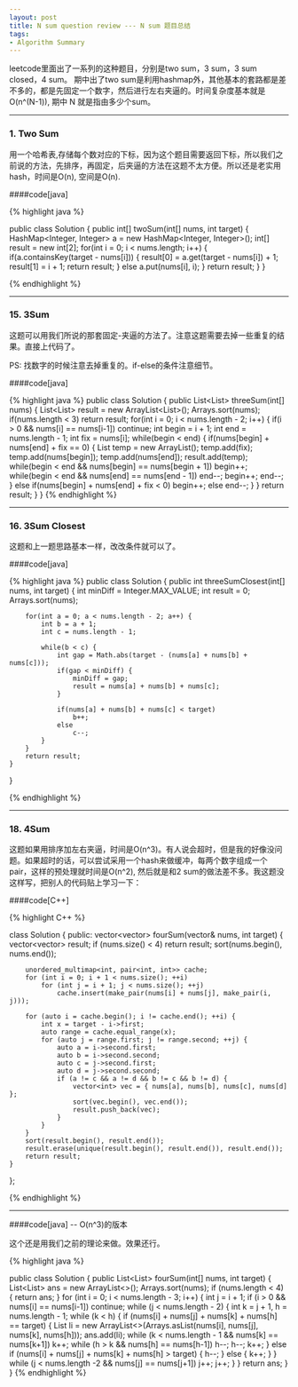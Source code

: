 ```yaml
---
layout: post
title: N sum question review --- N sum 题目总结
tags:
- Algorithm Summary
---
```


leetcode里面出了一系列的这种题目，分别是two sum，3 sum，3 sum closed，4 sum。 期中出了two sum是利用hashmap外，其他基本的套路都是差不多的，都是先固定一个数字，然后进行左右夹逼的。时间复杂度基本就是O(n^(N-1)), 期中 N 就是指由多少个sum。

***
### 1. Two Sum

用一个哈希表,存储每个数对应的下标，因为这个题目需要返回下标，所以我们之前说的方法，先排序，再固定，后夹逼的方法在这题不太方便。所以还是老实用hash，时间是O(n), 空间是O(n).

####code[java]

{% highlight java %}

public class Solution {
    public int[] twoSum(int[] nums, int target) {
        HashMap<Integer, Integer> a = new HashMap<Integer, Integer>();
        int[] result = new int[2];
        for(int i = 0; i < nums.length; i++) {
            if(a.containsKey(target - nums[i])) {
                result[0] = a.get(target - nums[i]) + 1;
                result[1] = i + 1;
                return result;
            }
            else
                a.put(nums[i], i);
        }
        return result;
    }
}
              
{% endhighlight %}

***
### 15. 3Sum

这题可以用我们所说的那套固定-夹逼的方法了。注意这题需要去掉一些重复的结果。直接上代码了。

PS: 找数字的时候注意去掉重复的。if-else的条件注意细节。

####code[java]

{% highlight java %}
public class Solution {
    public List<List<Integer>> threeSum(int[] nums) {
        List<List<Integer>> result = new ArrayList<List<Integer>>();
        Arrays.sort(nums);
        if(nums.length < 3)
            return result;
        for(int i = 0; i < nums.length - 2; i++) {
            if(i > 0 && nums[i] == nums[i-1])
                continue;
            int begin = i + 1;
            int end = nums.length - 1;
            int fix = nums[i];
            while(begin < end) {
                if(nums[begin] + nums[end] + fix == 0) {
                    List<Integer> temp = new ArrayList<Integer>();
                    temp.add(fix);
                    temp.add(nums[begin]);
                    temp.add(nums[end]);
                    result.add(temp);
                    while(begin < end && nums[begin] == nums[begin + 1])
                        begin++;
                    while(begin < end && nums[end] == nums[end - 1])
                        end--;
                    begin++;
                    end--;
                }
                else if(nums[begin] + nums[end] + fix < 0)
                    begin++;
                else
                    end--;
            }
        }
        return result;
    }
}
{% endhighlight %}

***
### 16. 3Sum Closest

这题和上一题思路基本一样，改改条件就可以了。

####code[java]

{% highlight java %}
public class Solution {
    public int threeSumClosest(int[] nums, int target) {
        int minDiff = Integer.MAX_VALUE;
        int result = 0;
        Arrays.sort(nums);
        
        for(int a = 0; a < nums.length - 2; a++) {
            int b = a + 1;
            int c = nums.length - 1;
            
            while(b < c) {
                int gap = Math.abs(target - (nums[a] + nums[b] + nums[c]));
                if(gap < minDiff) {
                    minDiff = gap;
                    result = nums[a] + nums[b] + nums[c];
                }
                
                if(nums[a] + nums[b] + nums[c] < target)
                    b++;
                else
                    c--;
            }
        }
        return result;
    }
        
}

{% endhighlight %}

***
### 18. 4Sum

这题如果用排序加左右夹逼，时间是O(n^3)。有人说会超时，但是我的好像没问题。如果超时的话，可以尝试采用一个hash来做缓冲，每两个数字组成一个pair，这样的预处理就时间是O(n^2), 然后就是和2 sum的做法差不多。我这题没这样写，把别人的代码贴上学习一下：

####code[C++]

{% highlight C++ %}

class Solution {
public:
    vector<vector<int>> fourSum(vector<int>& nums, int target) {
        vector<vector<int>> result;
        if (nums.size() < 4) return result;
        sort(nums.begin(), nums.end());

        unordered_multimap<int, pair<int, int>> cache;
        for (int i = 0; i + 1 < nums.size(); ++i)
            for (int j = i + 1; j < nums.size(); ++j)
                cache.insert(make_pair(nums[i] + nums[j], make_pair(i, j)));

        for (auto i = cache.begin(); i != cache.end(); ++i) {
            int x = target - i->first;
            auto range = cache.equal_range(x);
            for (auto j = range.first; j != range.second; ++j) {
                auto a = i->second.first;
                auto b = i->second.second;
                auto c = j->second.first;
                auto d = j->second.second;
                if (a != c && a != d && b != c && b != d) {
                    vector<int> vec = { nums[a], nums[b], nums[c], nums[d] };
                    sort(vec.begin(), vec.end());
                    result.push_back(vec);
                }
            }
        }
        sort(result.begin(), result.end());
        result.erase(unique(result.begin(), result.end()), result.end());
        return result;
    }
};

{% endhighlight %}

***

####code[java] -- O(n^3)的版本

这个还是用我们之前的理论来做。效果还行。

{% highlight java %}

public class Solution {
    public List<List<Integer>> fourSum(int[] nums, int target) {
        List<List<Integer>> ans = new ArrayList<>();
        Arrays.sort(nums);
        if (nums.length < 4) {
            return ans;
        }
        for (int i = 0; i < nums.length - 3; i++) {
            int j = i + 1; 
            if (i > 0 && nums[i] == nums[i-1])
                continue;
            while (j < nums.length - 2) {
                int k = j + 1, h = nums.length - 1;
                while (k < h) {
                    if (nums[i] + nums[j] + nums[k] + nums[h] == target) {
                        List<Integer> li = new ArrayList<>(Arrays.asList(nums[i], nums[j], nums[k], nums[h]));
                        ans.add(li);
                        while (k < nums.length - 1 && nums[k] == nums[k+1]) k++;
                        while (h > k && nums[h] == nums[h-1]) h--;
                        h--; k++;
                    } else if (nums[i] + nums[j] + nums[k] + nums[h] > target) {
                        h--;
                    } else {
                        k++;
                    }
                }
                while (j < nums.length -2 && nums[j] == nums[j+1]) j++;
                j++;
            }
         }
        return ans;
    }
}
{% endhighlight %}






